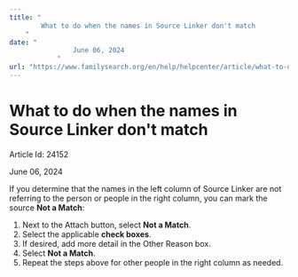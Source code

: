 ```yaml
---
title: "
        What to do when the names in Source Linker don't match
    "
date: "
                June 06, 2024
            "
url: "https://www.familysearch.org/en/help/helpcenter/article/what-to-do-when-the-names-in-source-linker-dont-match"
---
```





# What to do when the names in Source Linker don't match



Article Id: 24152

June 06, 2024

















If you determine that the names in the left column of Source Linker are not referring to the person or people in the right column, you can mark the source **Not a Match**:  


1. Next to the Attach button, select **Not a Match**.
2. Select the applicable **check boxes**.
3. If desired, add more detail in the Other Reason box.
4. Select **Not a Match**.
5. Repeat the steps above for other people in the right column as needed.











